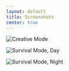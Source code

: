 ```yaml
---
layout: default
title: Screenshots
center: true
---
```


<style>
.content img {
    display: block;
    max-width: 75%;
    margin: 5%;
    margin-left: auto;
    margin-right: auto;
}
</style>

![Creative Mode](./assets/img/screenshots/creative.png)

![Survival Mode, Day](./assets/img/screenshots/survival_day.png)

![Survival Mode, Night](./assets/img/screenshots/survival_night.png)
